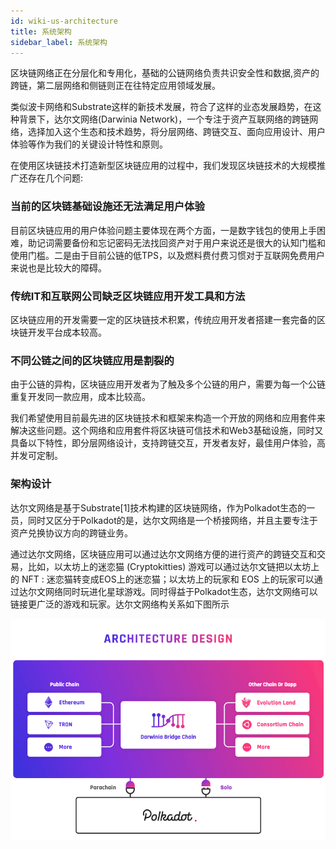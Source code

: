 ```yaml
---
id: wiki-us-architecture
title: 系统架构
sidebar_label: 系统架构
---
```


区块链网络正在分层化和专用化，基础的公链网络负责共识安全性和数据,资产的跨链，第二层网络和侧链则正在往特定应用领域发展。

类似波卡网络和Substrate这样的新技术发展，符合了这样的业态发展趋势，在这种背景下，达尔文网络(Darwinia Network)，一个专注于资产互联网络的跨链网络，选择加入这个生态和技术趋势，将分层网络、跨链交互、面向应用设计、用户体验等作为我们的关键设计特性和原则。

在使用区块链技术打造新型区块链应用的过程中，我们发现区块链技术的大规模推广还存在几个问题:

### 当前的区块链基础设施还无法满足用户体验

目前区块链应用的用户体验问题主要体现在两个方面，一是数字钱包的使用上手困难，助记词需要备份和忘记密码无法找回资产对于用户来说还是很大的认知门槛和使用门槛。二是由于目前公链的低TPS，以及燃料费付费习惯对于互联网免费用户来说也是比较大的障碍。

### 传统IT和互联网公司缺乏区块链应用开发工具和方法

区块链应用的开发需要一定的区块链技术积累，传统应用开发者搭建一套完备的区块链开发平台成本较高。

### 不同公链之间的区块链应用是割裂的

由于公链的异构，区块链应用开发者为了触及多个公链的用户，需要为每一个公链重复开发同一款应用，成本比较高。

我们希望使用目前最先进的区块链技术和框架来构造一个开放的网络和应用套件来解决这些问题。这个网络和应用套件将区块链可信技术和Web3基础设施，同时又具备以下特性，即分层网络设计，支持跨链交互，开发者友好，最佳用户体验，高并发可定制。

### 架构设计

达尔文网络是基于Substrate[1]技术构建的区块链网络，作为Polkadot生态的一员，同时又区分于Polkadot的是，达尔文网络是一个桥接网络，并且主要专注于资产兑换协议方向的跨链业务。

通过达尔文网络，区块链应用可以通过达尔文网络方便的进行资产的跨链交互和交易，比如，以太坊上的迷恋猫 (Cryptokitties) 游戏可以通过达尔文链把以太坊上的 NFT : 迷恋猫转变成EOS上的迷恋猫；以太坊上的玩家和 EOS 上的玩家可以通过达尔文网络同时玩进化星球游戏。同时得益于Polkadot生态，达尔文网络可以链接更广泛的游戏和玩家。达尔文网络构关系如下图所示

![Architecture](assets/architecture-cn.png)